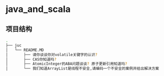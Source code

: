 # java_and_scala


## 项目结构
```sh
.
├── juc
│   └── README.MD
│       ├── 请你谈谈你对volatile关键字的认识?
│       ├── CAS你知道吗?
│       ├── AtomicInteger的ABA问题谈谈? 原子更新引用知道吗?
│       └── 我们知道ArrayList是线程不安全,请编码一个不安全的案例并给出解决方案
```